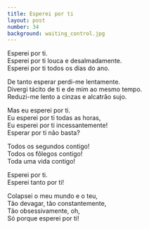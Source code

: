 ```yaml
---
title: Esperei por ti
layout: post
number: 34
background: waiting_control.jpg
---
```


Esperei por ti.  
Esperei por ti louca e desalmadamente.  
Esperei por ti todos os dias do ano.  

De tanto esperar perdi-me lentamente.  
Divergi tácito de ti e de mim ao mesmo tempo.  
Reduzi-me lento a cinzas e alcatrão sujo.  

Mas eu esperei por ti.  
Eu esperei por ti todas as horas,  
Eu esperei por ti incessantemente!  
Esperar por ti não basta?  

Todos os segundos contigo!  
Todos os fôlegos contigo!  
Toda uma vida contigo!  

Esperei por ti.  
Esperei tanto por ti!  

Colapsei o meu mundo e o teu,  
Tão devagar, tão constantemente,  
Tão obsessivamente, oh,  
Só porque esperei por ti!  